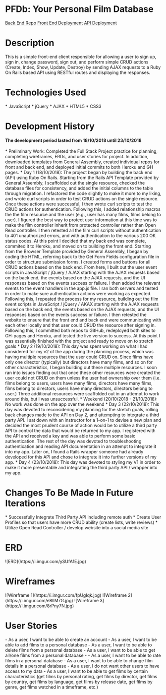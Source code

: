 <h1>PFDb: Your Personal Film Database</h1>

[Back End Repo](https://github.com/ebrault/film-diary-api/)
[Front End Deployment](https://ebrault.github.io/film-diary-client/)
[API Deployment](https://film-diary-ebrault.herokuapp.com)

<h1>Description</h1>
This is a simple front-end client responsible for allowing a user to sign up, sign in, change password, sign out, and perform simple CRUD actions (Create, Index, Show, Update, Destroy) by sending AJAX requests to a Ruby On Rails based API using RESTful routes and displaying the responses.

<h1>Technologies Used</h1>
* JavaScript
* jQuery
* AJAX
* HTML5
* CSS3




<h1>Development History</h1>
<h4>The development period lasted from 18/10/2018 until 23/10/2018</h4>
* Preliminary Work: Completed the Full Stack Project practice for planning, completing wireframes, ERDs, and user stories for project. In addition, downloaded templates from General Assembly, created individual repos for front and back end, and deployed initial commits to both Heroku and GH pages.
* Day 1 (18/10/2018): The project began by building the back end (API) using Ruby On Rails. Starting from the Rails API Template provided by General Assembly, I scaffolded out the single resource, checked the database files for consistency, and added the initial columns to the table through migration. I refactored the code slightly to make it more to my liking, and wrote curl scripts in order to test CRUD actions on the single resource. Once these actions were successful, I then wrote curl scripts to test the CRUD actions for authentication. Following this, I added relationship macros the the film resource and the user (e.g., user has many films, films belong to user). I figured the best way to protect user information at this time was to make the film controller inherit from protected controller rather than Open Read controller. I then retested all the film curl scripts without authentication to 401 unauthorized errors, and with authentication to the various 200 OK status codes. At this point I decided that my back end was complete, commited it to Heroku, and moved on to building the front end. Starting from the Browser Template provided by General Assembly, I began by coding the HTML, referring back to the Get Form Fields configuration file in order to structure submission forms. I created forms and buttons for all CRUD actions based on the back end. From here, I built out the user event scripts in JavaScript / jQuery / AJAX starting with the AJAX requests based on the back end, the events based on the AJAX requests, and the UI responses based on the events success or failure. I then added the relevant events to the event handlers in the app.js file. I ran both servers and tested in order to make sure authentication actions were working as expected. Following this, I repeated the process for my resource, building out the film event scripts in JavaScript / jQuery / AKAX starting with the AJAX requests based on the back end, the events based on the AJAX requests, and the UI responses based on the events success or failure. I then retested the website to ensure that the front end and back end were communicating with each other locally and that user could CRUD the resource after signing in. Following this, I committed both repos to GitHub, redeployed both sites to GH-pages and Heroku, and tested the live version to success. At this point I was essentially finished with the project and ready to move on to stretch goals
* Day 2 (19/10/2018): This day was spent working on what I had considered for my v2 of the app during the planning process, which was having multiple resources that the user could CRUD on. Since films have only one director (typically) but directors have many films, and so on for other characteristics, I began building out these multiple resources. I soon ran into issues finding out that once these other resources were created the user could not CRUD on them unless the user had ownership over them (i.e. films belong to users, users have many films, directors have many films, films belong to directors, users have many directors, directors belong to user.) Three additional resources were scaffolded out in an attempt to work around this, but I was unsuccessful.
* Weekend (20/10/2018 - 21/10/2018): No work was done on the app over the weekend
* Day 3 (22/10/2018): This day was devoted to reconsidering my planning for the stretch goals, rolling back changes made to the API on Day 2, and attempting to integrate a third party API. I sat down with an instructor for a 1-on-1 to devise a new plan and decided the most prudent course of action would be to utilize a third party API to control the data that would be returned to my app. I registered with the API and received a key and was able to perform some basic authentication. The rest of the day was devoted to troubleshooting authentication and reading API documentation in an attempt to integrate it into my app. Later on, I found a Rails wrapper someone had already developed for this API and chose to integrate it into further versions of my app.
* Day 4 (23/10/2018): This day was devoted to styling my V1 in order to make it more presentable and integrating the third party API / wrapper into my app.

<h1>Changes To Be Made In Future Iterations</h1>
* Successfully Integrate Third Party API including remote auth
* Create User Profiles so that users have more CRUD ability (create lists, write reviews)
* Utilize Open Read Controller / develop website into a social media site

<h1>ERD</h1>
![ERD](https://i.imgur.com/ySUfA1E.jpg)

<h1>Wireframes</h1>
![Wireframe 1](https://i.imgur.com/fpUgIqk.jpg)
![Wireframe 2](https://i.imgur.com/e8lIM7G.jpg)
![Wireframe 3](https://i.imgur.com/8rPny7N.jpg)

<h1>User Stories</h1>
- As a user, I want to be able to create an account
- As a user, I want to be able to add films to a personal database
- As a user, I want to be able to delete films from a personal database
- As a user, I want to be able to get all/one films from a personal database
- - As a user, I want to be able to rate films in a personal database
- As a user, I want to be able to change film details in a personal database
- As a user, I do not want other users to have access to my data
- As a user, I want to be able to get films by certain characteristics (get films by personal rating, get films by director, get films by country, get films by language, get films by release date, get films by genre, get films watched in a timeframe, etc.)
